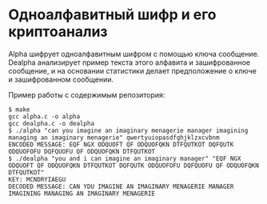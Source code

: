 # Одноалфавитный шифр и его криптоанализ

Alpha шифрует одноалфавитным шифром с помощью ключа сообщение.
Dealpha анализирует пример текста этого алфавита и зашифрованное сообщение, и на основании статистики делает предположение о ключе и зашифрованном сообщении.

Пример работы с содержимым репозитория:

	$ make
	gcc alpha.c -o alpha
	gcc dealpha.c -o dealpha
	$ ./alpha "can you imagine an imaginary menagerie manager imagining managing an imaginary menagerie" qwertyuiopasdfghjklzxcvbnm
	ENCODED MESSAGE: EQF NGX ODQUOFT QF ODQUOFQKN DTFQUTKOT DQFQUTK ODQUOFOFU DQFQUOFU QF ODQUOFQKN DTFQUTKOT
	$ ./dealpha "you and i can imagine an imaginary manager" "EQF NGX ODQUOFT QF ODQUOFQKN DTFQUTKOT DQFQUTK ODQUOFOFU DQFQUOFU QF ODQUOFQKN DTFQUTKOT"
	KEY: MCNDRYIAEGU
	DECODED MESSAGE: CAN YDU IMAGINE AN IMAGINARY MENAGERIE MANAGER IMAGINING MANAGING AN IMAGINARY MENAGERIE

